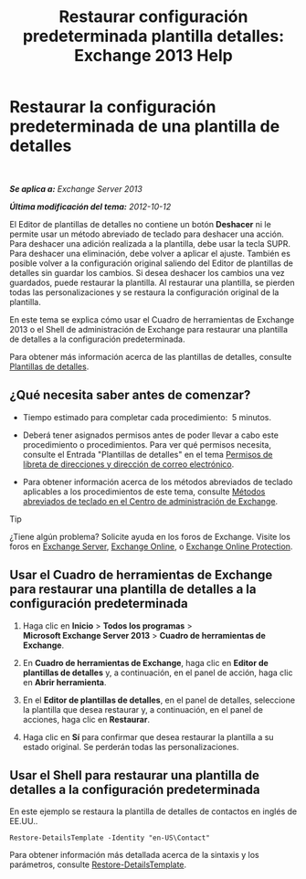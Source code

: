 ﻿---
title: 'Restaurar configuración predeterminada plantilla detalles: Exchange 2013 Help'
TOCTitle: Restaurar la configuración predeterminada de una plantilla de detalles
ms:assetid: 84c5f49b-614d-4f0e-8701-0979a2eb90bf
ms:mtpsurl: https://technet.microsoft.com/es-es/library/Bb232102(v=EXCHG.150)
ms:contentKeyID: 49895749
ms.date: 05/22/2018
mtps_version: v=EXCHG.150
ms.translationtype: MT
---

# Restaurar la configuración predeterminada de una plantilla de detalles

 

_**Se aplica a:** Exchange Server 2013_

_**Última modificación del tema:** 2012-10-12_

El Editor de plantillas de detalles no contiene un botón **Deshacer** ni le permite usar un método abreviado de teclado para deshacer una acción. Para deshacer una adición realizada a la plantilla, debe usar la tecla SUPR. Para deshacer una eliminación, debe volver a aplicar el ajuste. También es posible volver a la configuración original saliendo del Editor de plantillas de detalles sin guardar los cambios. Si desea deshacer los cambios una vez guardados, puede restaurar la plantilla. Al restaurar una plantilla, se pierden todas las personalizaciones y se restaura la configuración original de la plantilla.

En este tema se explica cómo usar el Cuadro de herramientas de Exchange 2013 o el Shell de administración de Exchange para restaurar una plantilla de detalles a la configuración predeterminada.

Para obtener más información acerca de las plantillas de detalles, consulte [Plantillas de detalles](details-templates-exchange-2013-help.md).

## ¿Qué necesita saber antes de comenzar?

  - Tiempo estimado para completar cada procedimiento:  5 minutos.

  - Deberá tener asignados permisos antes de poder llevar a cabo este procedimiento o procedimientos. Para ver qué permisos necesita, consulte el Entrada "Plantillas de detalles" en el tema [Permisos de libreta de direcciones y dirección de correo electrónico](email-address-and-address-book-permissions-exchange-2013-help.md).

  - Para obtener información acerca de los métodos abreviados de teclado aplicables a los procedimientos de este tema, consulte [Métodos abreviados de teclado en el Centro de administración de Exchange](keyboard-shortcuts-in-the-exchange-admin-center-exchange-online-protection-help.md).


> [!TIP]
> ¿Tiene algún problema? Solicite ayuda en los foros de Exchange. Visite los foros en <A href="https://go.microsoft.com/fwlink/p/?linkid=60612">Exchange Server</A>, <A href="https://go.microsoft.com/fwlink/p/?linkid=267542">Exchange Online</A>, o <A href="https://go.microsoft.com/fwlink/p/?linkid=285351">Exchange Online Protection</A>.



## Usar el Cuadro de herramientas de Exchange para restaurar una plantilla de detalles a la configuración predeterminada

1.  Haga clic en **Inicio** \> **Todos los programas** \> **Microsoft Exchange Server 2013** \> **Cuadro de herramientas de Exchange**.

2.  En **Cuadro de herramientas de Exchange**, haga clic en **Editor de plantillas de detalles** y, a continuación, en el panel de acción, haga clic en **Abrir herramienta**.

3.  En el **Editor de plantillas de detalles**, en el panel de detalles, seleccione la plantilla que desea restaurar y, a continuación, en el panel de acciones, haga clic en **Restaurar**.

4.  Haga clic en **Sí** para confirmar que desea restaurar la plantilla a su estado original. Se perderán todas las personalizaciones.

## Usar el Shell para restaurar una plantilla de detalles a la configuración predeterminada

En este ejemplo se restaura la plantilla de detalles de contactos en inglés de EE.UU..

    Restore-DetailsTemplate -Identity "en-US\Contact"

Para obtener información más detallada acerca de la sintaxis y los parámetros, consulte [Restore-DetailsTemplate](https://technet.microsoft.com/es-es/library/bb125188\(v=exchg.150\)).

